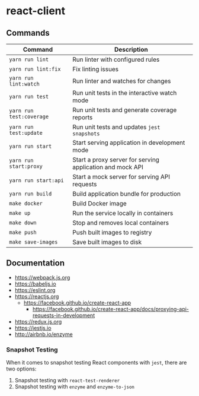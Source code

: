 # react-client

## Commands

| Command                  | Description                                               |
|--------------------------|-----------------------------------------------------------|
| `yarn run lint`          | Run linter with configured rules                          |
| `yarn run lint:fix`      | Fix linting issues                                        |
| `yarn run lint:watch`    | Run linter and watches for changes                        |
| `yarn run test`          | Run unit tests in the interactive watch mode              |
| `yarn run test:coverage` | Run unit tests and generate coverage reports              |
| `yarn run test:update`   | Run unit tests and updates `jest snapshots`               |
| `yarn run start`         | Start serving application in development mode             |
| `yarn run start:proxy`   | Start a proxy server for serving application and mock API |
| `yarn run start:api`     | Start a mock server for serving API requests              |
| `yarn run build`         | Build application bundle for production                   |
| `make docker`            | Build Docker image                                        |
| `make up`                | Run the service locally in containers                     |
| `make down`              | Stop and removes local containers                         |
| `make push`              | Push built images to registry                             |
| `make save-images`       | Save built images to disk                                 |

## Documentation

  - https://webpack.js.org
  - https://babeljs.io
  - https://eslint.org
  - https://reactjs.org
    - https://facebook.github.io/create-react-app
      - https://facebook.github.io/create-react-app/docs/proxying-api-requests-in-development
  - https://redux.js.org
  - https://jestjs.io
  - http://airbnb.io/enzyme

### Snapshot Testing

When it comes to snapshot testing React components with `jest`, there are two options:

  1. Snapshot testing with `react-test-renderer`
  2. Snapshot testing with `enzyme` and `enzyme-to-json`
